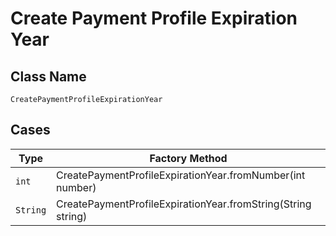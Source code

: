 
# Create Payment Profile Expiration Year

## Class Name

`CreatePaymentProfileExpirationYear`

## Cases

| Type | Factory Method |
|  --- | --- |
| `int` | CreatePaymentProfileExpirationYear.fromNumber(int number) |
| `String` | CreatePaymentProfileExpirationYear.fromString(String string) |

